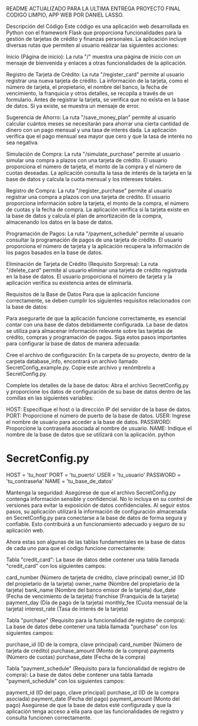README ACTUALIZADO PARA LA ULTIMA ENTREGA PROYECTO FINAL CODIGO LIMPIO, APP WEB POR DANIEL LASSO.

Descripción del Código
Este código es una aplicación web desarrollada en Python con el framework Flask que proporciona funcionalidades para la gestión de tarjetas de crédito y finanzas personales.  La aplicación incluye diversas rutas que permiten al usuario realizar las siguientes acciones:

Inicio (Página de inicio): La ruta "/" muestra una página de inicio con un mensaje de bienvenida y enlaces a otras funcionalidades de la aplicación.

Registro de Tarjeta de Crédito: La ruta "/register_card" permite al usuario registrar una nueva tarjeta de crédito. La información de la tarjeta, como el número de tarjeta, el propietario, el nombre del banco, la fecha de vencimiento, la franquicia y otros detalles, se recopila a través de un formulario. Antes de registrar la tarjeta, se verifica que no exista en la base de datos. Si ya existe, se muestra un mensaje de error.

Sugerencia de Ahorro: La ruta "/save_money_plan" permite al usuario calcular cuántos meses se necesitarán para ahorrar una cierta cantidad de dinero con un pago mensual y una tasa de interés dada. La aplicación verifica que el pago mensual sea mayor que cero y que la tasa de interés no sea negativa.

Simulación de Compra: La ruta "/simulate_purchase" permite al usuario simular una compra a plazos con una tarjeta de crédito. El usuario proporciona el número de tarjeta, el monto de la compra y el número de cuotas deseadas. La aplicación consulta la tasa de interés de la tarjeta en la base de datos y calcula la cuota mensual y los intereses totales.

Registro de Compra: La ruta "/register_purchase" permite al usuario registrar una compra a plazos con una tarjeta de crédito. El usuario proporciona información sobre la tarjeta, el monto de la compra, el número de cuotas y la fecha de compra. La aplicación verifica si la tarjeta existe en la base de datos y calcula el plan de amortización de la compra, almacenando los datos en la base de datos.

Programación de Pagos: La ruta "/payment_schedule" permite al usuario consultar la programación de pagos de una tarjeta de crédito. El usuario proporciona el número de tarjeta y la aplicación recupera la información de los pagos basados en la base de datos.

Eliminación de Tarjeta de Crédito (Requisito Sorpresa): La ruta "/delete_card" permite al usuario eliminar una tarjeta de crédito registrada en la base de datos. El usuario proporciona el número de tarjeta y la aplicación verifica su existencia antes de eliminarla.

Requisitos de la Base de Datos
Para que la aplicación funcione correctamente, se deben cumplir los siguientes requisitos relacionados con la base de datos:

Para asegurarte de que la aplicación funcione correctamente, es esencial contar con una base de datos debidamente configurada. La base de datos se utiliza para almacenar información relevante sobre las tarjetas de crédito, compras y programación de pagos. Siga estos pasos importantes para configurar la base de datos de manera adecuada:

Cree el archivo de configuración: En la carpeta de su proyecto, dentro de la carpeta database_info, encontrará un archivo llamado SecretConfig_example.py. Copie este archivo y renómbrelo a SecretConfig.py.

Complete los detalles de la base de datos: Abra el archivo SecretConfig.py y proporcione los datos de configuración de su base de datos dentro de las comillas en las siguientes variables:

HOST: Especifique el host o la dirección IP del servidor de la base de datos.
PORT: Proporcione el número de puerto de la base de datos.
USER: Ingrese el nombre de usuario para acceder a la base de datos.
PASSWORD: Proporcione la contraseña asociada al nombre de usuario.
NAME: Indique el nombre de la base de datos que se utilizará con la aplicación.
python

# SecretConfig.py

HOST = 'tu_host'
PORT = 'tu_puerto'
USER = 'tu_usuario'
PASSWORD = 'tu_contraseña'
NAME = 'tu_base_de_datos'

Mantenga la seguridad: Asegúrese de que el archivo SecretConfig.py contenga información sensible y confidencial. No lo incluya en su control de versiones para evitar la exposición de datos confidenciales.
Al seguir estos pasos, su aplicación utilizará la información de configuración almacenada en SecretConfig.py para conectarse a la base de datos de forma segura y confiable. Esto contribuirá a un funcionamiento adecuado y seguro de su aplicación web.


Ahora estas son algunas de las tablas fundamentales en la base de datos de cada uno para que el codigo funcione correctamente:


Tabla "credit_card": La base de datos debe contener una tabla llamada "credit_card" con los siguientes campos:

card_number (Número de tarjeta de crédito, clave principal)
owner_id (ID del propietario de la tarjeta)
owner_name (Nombre del propietario de la tarjeta)
bank_name (Nombre del banco emisor de la tarjeta)
due_date (Fecha de vencimiento de la tarjeta)
franchise (Franquicia de la tarjeta)
payment_day (Día de pago de la tarjeta)
monthly_fee (Cuota mensual de la tarjeta)
interest_rate (Tasa de interés de la tarjeta)


Tabla "purchase" (Requisito para la funcionalidad de registro de compra): La base de datos debe contener una tabla llamada "purchase" con los siguientes campos:

purchase_id (ID de la compra, clave principal)
card_number (Número de tarjeta de crédito)
purchase_amount (Monto de la compra)
payments (Número de cuotas)
purchase_date (Fecha de la compra)


Tabla "payment_schedule" (Requisito para la funcionalidad de registro de compra): La base de datos debe contener una tabla llamada "payment_schedule" con los siguientes campos:

payment_id (ID del pago, clave principal)
purchase_id (ID de la compra asociada)
payment_date (Fecha del pago)
payment_amount (Monto del pago)
Asegúrese de que la base de datos esté configurada y que la aplicación tenga acceso a ella para que las funcionalidades de registro y consulta funcionen correctamente.